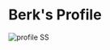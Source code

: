 # Berk's Profile

![profile SS](https://user-images.githubusercontent.com/91864476/140687077-f34b0338-9ce9-4872-a799-ac8c5fb0f176.PNG)
